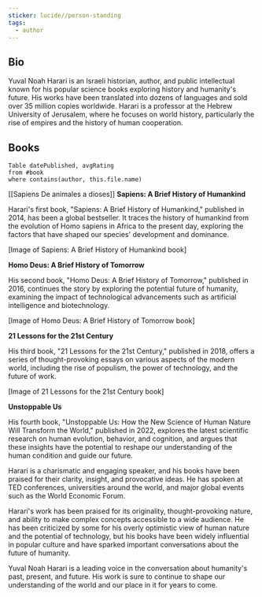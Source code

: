 ```yaml
---
sticker: lucide//person-standing
tags:
  - author
---
```

## Bio

Yuval Noah Harari is an Israeli historian, author, and public intellectual known for his popular science books exploring history and humanity's future. His works have been translated into dozens of languages and sold over 35 million copies worldwide. Harari is a professor at the Hebrew University of Jerusalem, where he focuses on world history, particularly the rise of empires and the history of human cooperation.

## Books

```dataview
Table datePublished, avgRating
from #book 
where contains(author, this.file.name)
```


[[Sapiens De animales a dioses]]
**Sapiens: A Brief History of Humankind**

Harari's first book, "Sapiens: A Brief History of Humankind," published in 2014, has been a global bestseller. It traces the history of humankind from the evolution of Homo sapiens in Africa to the present day, exploring the factors that have shaped our species' development and dominance.

[Image of Sapiens: A Brief History of Humankind book]

**Homo Deus: A Brief History of Tomorrow**

His second book, "Homo Deus: A Brief History of Tomorrow," published in 2016, continues the story by exploring the potential future of humanity, examining the impact of technological advancements such as artificial intelligence and biotechnology.

[Image of Homo Deus: A Brief History of Tomorrow book]

**21 Lessons for the 21st Century**

His third book, "21 Lessons for the 21st Century," published in 2018, offers a series of thought-provoking essays on various aspects of the modern world, including the rise of populism, the power of technology, and the future of work.

[Image of 21 Lessons for the 21st Century book]

**Unstoppable Us**

His fourth book, "Unstoppable Us: How the New Science of Human Nature Will Transform the World," published in 2022, explores the latest scientific research on human evolution, behavior, and cognition, and argues that these insights have the potential to reshape our understanding of the human condition and guide our future.



Harari is a charismatic and engaging speaker, and his books have been praised for their clarity, insight, and provocative ideas. He has spoken at TED conferences, universities around the world, and major global events such as the World Economic Forum.

Harari's work has been praised for its originality, thought-provoking nature, and ability to make complex concepts accessible to a wide audience. He has been criticized by some for his overly optimistic view of human nature and the potential of technology, but his books have been widely influential in popular culture and have sparked important conversations about the future of humanity.

Yuval Noah Harari is a leading voice in the conversation about humanity's past, present, and future. His work is sure to continue to shape our understanding of the world and our place in it for years to come.